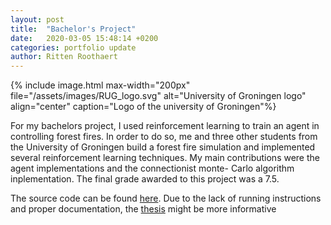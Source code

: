 ```yaml
---
layout: post
title:  "Bachelor's Project"
date:   2020-03-05 15:48:14 +0200
categories: portfolio update
author: Ritten Roothaert
---
```


{% include image.html max-width="200px" 
file="/assets/images/RUG_logo.svg" 
alt="University of Groningen logo"
align="center" 
caption="Logo of the university of Groningen"%}

<!-- excerpt-start -->

For my bachelors project, I used reinforcement learning to train an
agent in controlling forest fires. In order to do so, me and three other
 students from the University of Groningen build a forest fire simulation 
and implemented several reinforcement learning techniques. My main 
contributions were the agent implementations and the connectionist monte-
Carlo algorithm inplementation. The final grade awarded to this project 
was a 7.5.

<!-- excerpt-end -->

The source code can be found [here][wild-fire-page]. Due to the lack of 
running instructions and proper documentation, the [thesis][thesis-page] might 
be more informative

[wild-fire-page]: https://github.com/Ritten11/Wildfire-Control
[thesis-page]: https://fse.studenttheses.ub.rug.nl/21637/
